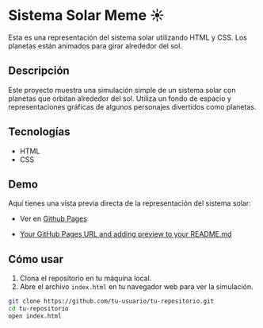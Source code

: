 # Sistema Solar Meme ☀

Esta es una representación del sistema solar utilizando HTML y CSS. Los planetas están animados para girar alrededor del sol.

## Descripción

Este proyecto muestra una simulación simple de un sistema solar con planetas que orbitan alrededor del sol. Utiliza un fondo de espacio y representaciones gráficas de algunos personajes divertidos como planetas.

## Tecnologías

- HTML
- CSS

## Demo

Aquí tienes una vista previa directa de la representación del sistema solar:

- Ver en [Github Pages](https://1daw-josecor475.github.io/whiletrue-sistema-solar/sistema_solar.html)
* [Your GitHub Pages URL and adding preview to your README.md](/whiletrue-sistema-solar/sistema_solar.html)
## Cómo usar

1. Clona el repositorio en tu máquina local.
2. Abre el archivo `index.html` en tu navegador web para ver la simulación.

```bash
git clone https://github.com/tu-usuario/tu-repositorio.git
cd tu-repositorio
open index.html
